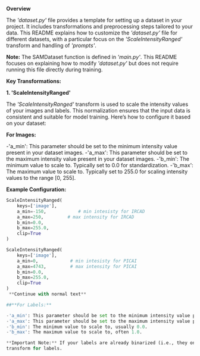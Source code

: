 **Overview**

The *'dataset.py'* file provides a template for setting up a dataset in your project. It includes transformations and preprocessing steps
tailored to your data. This README explains how to customize the *'dataset.py'* file for different datasets, with a particular focus on the
*'ScaleIntensityRanged'* transform and handling of *'prompts'*.

**Note:** The SAMDataset function is defined in *'main.py'*. This README focuses on explaining how to modify *'dataset.py'* but does not 
require running this file directly during training.

**Key Transformations:**

**1. 'ScaleIntensityRanged'**

The *'ScaleIntensityRanged'* transform is used to scale the intensity values of your images and labels. This normalization ensures that the input
data is consistent and suitable for model training. Here’s how to configure it based on your dataset:

**For Images:**

-'a_min': This parameter should be set to the minimum intensity value present in your dataset images.
-'a_max': This parameter should be set to the maximum intensity value present in your dataset images.
-'b_min': The minimum value to scale to. Typically set to 0.0 for standardization.
-'b_max': The maximum value to scale to. Typically set to 255.0 for scaling intensity values to the range [0, 255].

**Example Configuration:**

```python
ScaleIntensityRanged(
    keys=['image'],
    a_min=-150,            # min intesisty for IRCAD
    a_max=250,         # max intensity for IRCAD
    b_min=0.0,
    b_max=255.0,
    clip=True
)

ScaleIntensityRanged(
    keys=['image'],
    a_min=0,            # min intesisty for PICAI
    a_max=4743,         # max intensity for PICAI
    b_min=0.0,
    b_max=255.0,
    clip=True
)
 **Continue with normal text**

##**For Labels:**

-'a_min': This parameter should be set to the minimum intensity value present in your labels.
-'a_max': This parameter should be set to the maximum intensity value present in your labels.
-'b_min': The minimum value to scale to, usually 0.0.
-'b_max': The maximum value to scale to, often 1.0.

**Important Note:** If your labels are already binarized (i.e., they only contain values 0 and 1), you should skip the ScaleIntensityRanged 
transform for labels.
